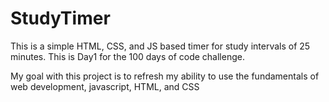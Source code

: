 # StudyTimer
 This is a simple HTML, CSS, and JS based timer for study intervals of 25 minutes. This is Day1 for the 100 days of code challenge. 

 My goal with this project is to refresh my ability to use the fundamentals of web development, javascript, HTML, and CSS